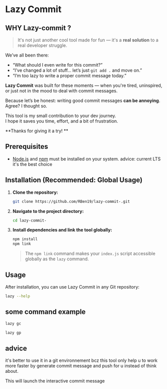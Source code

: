 # Lazy Commit

## WHY Lazy-commit ? 


> It's not just another cool tool made for fun — it's a **real solution** to a real developer struggle.

We’ve all been there:

- “What should I even write for this commit?”
- “I’ve changed a lot of stuff... let’s just `git add .` and move on.”
- “I’m too lazy to write a proper commit message today.”

**Lazy Commit** was built for these moments — when you're tired, uninspired, or just not in the mood to deal with commit messages.

Because let’s be honest: writing good commit messages **can be annoying**.  
Agree? I thought so. 

This tool is my small contribution to your dev journey.  
I hope it saves you time, effort, and a bit of frustration.

**Thanks for giving it a try! **

## Prerequisites

- [Node.js](https://nodejs.org/) and [npm](https://www.npmjs.com/) must be installed on your system.
 advice: current LTS it's the best choice 

## Installation (Recommended: Global Usage)

1. **Clone the repository:**

   ```bash
   git clone https://github.com/RBen19/lazy-commit-.git
   ```

2. **Navigate to the project directory:**

   ```bash
   cd lazy-commit-
   ```

3. **Install dependencies and link the tool globally:**

   ```bash
   npm install
   npm link
   ```

   > The `npm link` command makes your `index.js` script accessible globally as the `lazy` command.

## Usage

After installation, you can use Lazy Commit in any Git repository:
```bash
lazy --help
```
## some command example
```bash
lazy gc
```
```bash
lazy gp
```
## advice 
it's better to use it in a git environnement bcz this tool only help u to work more faster by generate commit message and push for u instead of think about. 

This will launch the interactive commit message
